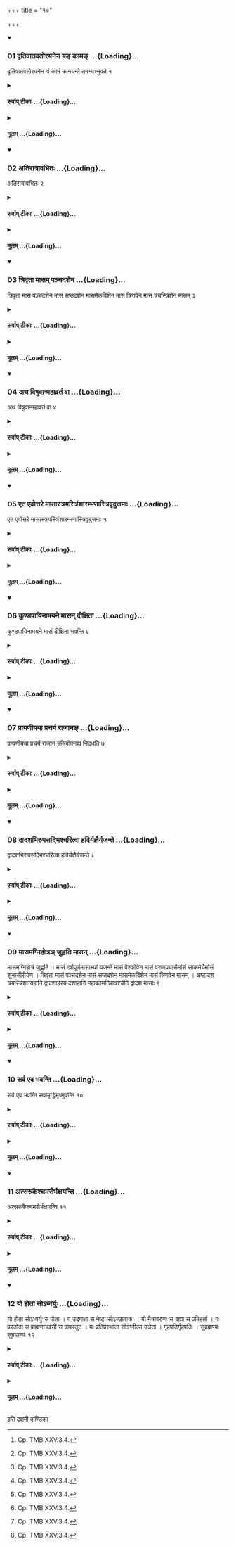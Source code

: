+++
title = "१०"

+++

<div class="js_include" includetitle="true" newlevelforh1="3" unfilled url="/vedAH_yajuH/taittirIyam/sUtram/ApastambaH/shrautam/vishvAsa-prastutiH/23/10/01_dRtivAtavatorayanena_ya~N_kAma~N.md">
<details open><summary><h3>01 दृतिवातवतोरयनेन यङ् कामङ् ...{Loading}...</h3></summary>

दृतिवातवतोरयनेन यं कामं कामयन्ते तमभ्यश्नुवते १
</details>
</div>
<div class="js_include collapsed" newlevelforh1="4" title="सर्वाष् टीकाः" unfilled url="/vedAH_yajuH/taittirIyam/sUtram/ApastambaH/shrautam/sarvASh_TIkAH/23/10/01_dRtivAtavatorayanena_ya~N_kAma~N.md">
<details><summary><h4>सर्वाष् टीकाः ...{Loading}...</h4></summary>
<details><summary>थिते</summary>

1. (The performers) obtain whatever thing they desire by means of (the performance of) the Dr̥ṭivātavator ayanam (sacrificial session).[^1]  

[^1]: Cp. TMB XXV.3.4. 
</details>
</details>
</div>
<div class="js_include collapsed" newlevelforh1="4" title="मूलम्" unfilled url="/vedAH_yajuH/taittirIyam/sUtram/ApastambaH/shrautam/mUlam/23/10/01_dRtivAtavatorayanena_ya~N_kAma~N.md">
<details><summary><h4>मूलम् ...{Loading}...</h4></summary>

दृतिवातवतोरयनेन यं कामं कामयन्ते तमभ्यश्नुवते १
</details>
</div>
<div class="js_include" includetitle="true" newlevelforh1="3" unfilled url="/vedAH_yajuH/taittirIyam/sUtram/ApastambaH/shrautam/vishvAsa-prastutiH/23/10/02_atirAtrAvabhitaH.md">
<details open><summary><h3>02 अतिरात्रावभितः ...{Loading}...</h3></summary>

अतिरात्रावभितः २
</details>
</div>
<div class="js_include collapsed" newlevelforh1="4" title="सर्वाष् टीकाः" unfilled url="/vedAH_yajuH/taittirIyam/sUtram/ApastambaH/shrautam/sarvASh_TIkAH/23/10/02_atirAtrAvabhitaH.md">
<details><summary><h4>सर्वाष् टीकाः ...{Loading}...</h4></summary>
<details><summary>थिते</summary>

3. They perform every day with nine-versed-stoma for a month; fifteen-versed-stoma for the next month, seventeen versed stoma for the next month, twenty-one-versed-stoma for the next month; twenty-seven-versed-stoma for the next month; thirty-three-versed-stoma for the next month. 
</details>
</details>
</div>
<div class="js_include collapsed" newlevelforh1="4" title="मूलम्" unfilled url="/vedAH_yajuH/taittirIyam/sUtram/ApastambaH/shrautam/mUlam/23/10/02_atirAtrAvabhitaH.md">
<details><summary><h4>मूलम् ...{Loading}...</h4></summary>

अतिरात्रावभितः २
</details>
</div>
<div class="js_include" includetitle="true" newlevelforh1="3" unfilled url="/vedAH_yajuH/taittirIyam/sUtram/ApastambaH/shrautam/vishvAsa-prastutiH/23/10/03_trivRtA_mAsam_panchadashena.md">
<details open><summary><h3>03 त्रिवृता मासम् पञ्चदशेन ...{Loading}...</h3></summary>

त्रिवृता मासं पञ्चदशेन मासं सप्तदशेन मासमेकविंशेन मासं त्रिणवेन मासं त्रयस्त्रिंशेन मासम् ३
</details>
</div>
<div class="js_include collapsed" newlevelforh1="4" title="सर्वाष् टीकाः" unfilled url="/vedAH_yajuH/taittirIyam/sUtram/ApastambaH/shrautam/sarvASh_TIkAH/23/10/03_trivRtA_mAsam_panchadashena.md">
<details><summary><h4>सर्वाष् टीकाः ...{Loading}...</h4></summary>
<details><summary>थिते</summary>

2. There are Atirātras on both the sides.[^1]  

[^1]: Cf. XXIII.1.3. 
</details>
</details>
</div>
<div class="js_include collapsed" newlevelforh1="4" title="मूलम्" unfilled url="/vedAH_yajuH/taittirIyam/sUtram/ApastambaH/shrautam/mUlam/23/10/03_trivRtA_mAsam_panchadashena.md">
<details><summary><h4>मूलम् ...{Loading}...</h4></summary>

त्रिवृता मासं पञ्चदशेन मासं सप्तदशेन मासमेकविंशेन मासं त्रिणवेन मासं त्रयस्त्रिंशेन मासम् ३
</details>
</div>
<div class="js_include" includetitle="true" newlevelforh1="3" unfilled url="/vedAH_yajuH/taittirIyam/sUtram/ApastambaH/shrautam/vishvAsa-prastutiH/23/10/04_atha_viShuvAnmahAvrataM_vA.md">
<details open><summary><h3>04 अथ विषुवान्महाव्रतं वा ...{Loading}...</h3></summary>

अथ विषुवान्महाव्रतं वा ४
</details>
</div>
<div class="js_include collapsed" newlevelforh1="4" title="सर्वाष् टीकाः" unfilled url="/vedAH_yajuH/taittirIyam/sUtram/ApastambaH/shrautam/sarvASh_TIkAH/23/10/04_atha_viShuvAnmahAvrataM_vA.md">
<details><summary><h4>सर्वाष् टीकाः ...{Loading}...</h4></summary>
<details><summary>थिते</summary>

4. Then the Viṣuvat or the Mahāvrata day (is to be performed). 
</details>
</details>
</div>
<div class="js_include collapsed" newlevelforh1="4" title="मूलम्" unfilled url="/vedAH_yajuH/taittirIyam/sUtram/ApastambaH/shrautam/mUlam/23/10/04_atha_viShuvAnmahAvrataM_vA.md">
<details><summary><h4>मूलम् ...{Loading}...</h4></summary>

अथ विषुवान्महाव्रतं वा ४
</details>
</div>
<div class="js_include" includetitle="true" newlevelforh1="3" unfilled url="/vedAH_yajuH/taittirIyam/sUtram/ApastambaH/shrautam/vishvAsa-prastutiH/23/10/05_eta_evottare_mAsAstrayastriMshArambhaNAstrivRduttamAH.md">
<details open><summary><h3>05 एत एवोत्तरे मासास्त्रयस्त्रिंशारम्भणास्त्रिवृदुत्तमाः ...{Loading}...</h3></summary>

एत एवोत्तरे मासास्त्रयस्त्रिंशारम्भणास्त्रिवृदुत्तमाः ५
</details>
</div>
<div class="js_include collapsed" newlevelforh1="4" title="सर्वाष् टीकाः" unfilled url="/vedAH_yajuH/taittirIyam/sUtram/ApastambaH/shrautam/sarvASh_TIkAH/23/10/05_eta_evottare_mAsAstrayastriMshArambhaNAstrivRduttamAH.md">
<details><summary><h4>सर्वाष् टीकाः ...{Loading}...</h4></summary>
<details><summary>थिते</summary>

5. The same months[^1] beginning with the (month on the days) in which thirty-three-versed-stoma (is used) and ending with (the month on the day in which) nine versed-stoma is used.[^1]  

[^1]: The order of the months mentioned in the Sūtra 3 above should be reversed. For all these deails, cp. TMB XXV.3.1ff.</details>
</details>
</div>
<div class="js_include collapsed" newlevelforh1="4" title="मूलम्" unfilled url="/vedAH_yajuH/taittirIyam/sUtram/ApastambaH/shrautam/mUlam/23/10/05_eta_evottare_mAsAstrayastriMshArambhaNAstrivRduttamAH.md">
<details><summary><h4>मूलम् ...{Loading}...</h4></summary>

एत एवोत्तरे मासास्त्रयस्त्रिंशारम्भणास्त्रिवृदुत्तमाः ५
</details>
</div>
<div class="js_include" includetitle="true" newlevelforh1="3" unfilled url="/vedAH_yajuH/taittirIyam/sUtram/ApastambaH/shrautam/vishvAsa-prastutiH/23/10/06_kuNDapAyinAmayane_mAsan_dIxitA.md">
<details open><summary><h3>06 कुण्डपायिनामयने मासन् दीक्षिता ...{Loading}...</h3></summary>

कुण्डपायिनामयने मासं दीक्षिता भवन्ति ६
</details>
</div>
<div class="js_include collapsed" newlevelforh1="4" title="सर्वाष् टीकाः" unfilled url="/vedAH_yajuH/taittirIyam/sUtram/ApastambaH/shrautam/sarvASh_TIkAH/23/10/06_kuNDapAyinAmayane_mAsan_dIxitA.md">
<details><summary><h4>सर्वाष् टीकाः ...{Loading}...</h4></summary>
<details><summary>थिते</summary>

6. In the (sacrificial session named) Kuṇḍāpāyinām Ayanam (the performers) remain consecrated for one month.  
</details>
</details>
</div>
<div class="js_include collapsed" newlevelforh1="4" title="मूलम्" unfilled url="/vedAH_yajuH/taittirIyam/sUtram/ApastambaH/shrautam/mUlam/23/10/06_kuNDapAyinAmayane_mAsan_dIxitA.md">
<details><summary><h4>मूलम् ...{Loading}...</h4></summary>

कुण्डपायिनामयने मासं दीक्षिता भवन्ति ६
</details>
</div>
<div class="js_include" includetitle="true" newlevelforh1="3" unfilled url="/vedAH_yajuH/taittirIyam/sUtram/ApastambaH/shrautam/vishvAsa-prastutiH/23/10/07_prAyaNIyayA_pracharya_rAjAna~N.md">
<details open><summary><h3>07 प्रायणीयया प्रचर्य राजानङ् ...{Loading}...</h3></summary>

प्रायणीयया प्रचर्य राजानं क्रीत्वोपनह्य निदधति ७
</details>
</div>
<div class="js_include collapsed" newlevelforh1="4" title="सर्वाष् टीकाः" unfilled url="/vedAH_yajuH/taittirIyam/sUtram/ApastambaH/shrautam/sarvASh_TIkAH/23/10/07_prAyaNIyayA_pracharya_rAjAna~N.md">
<details><summary><h4>सर्वाष् टीकाः ...{Loading}...</h4></summary>
<details><summary>थिते</summary>

7. Then having performed the Prāyaṇīyā-offering, having purchased the king Soma, having tied it, they keep (i.e. preserve) it.  
</details>
</details>
</div>
<div class="js_include collapsed" newlevelforh1="4" title="मूलम्" unfilled url="/vedAH_yajuH/taittirIyam/sUtram/ApastambaH/shrautam/mUlam/23/10/07_prAyaNIyayA_pracharya_rAjAna~N.md">
<details><summary><h4>मूलम् ...{Loading}...</h4></summary>

प्रायणीयया प्रचर्य राजानं क्रीत्वोपनह्य निदधति ७
</details>
</div>
<div class="js_include" includetitle="true" newlevelforh1="3" unfilled url="/vedAH_yajuH/taittirIyam/sUtram/ApastambaH/shrautam/vishvAsa-prastutiH/23/10/08_dvAdashabhirupasadbhishcharitvA_haviryajnairyajante.md">
<details open><summary><h3>08 द्वादशभिरुपसद्भिश्चरित्वा हविर्यज्ञैर्यजन्ते ...{Loading}...</h3></summary>

द्वादशभिरुपसद्भिश्चरित्वा हविर्यज्ञैर्यजन्ते ८
</details>
</div>
<div class="js_include collapsed" newlevelforh1="4" title="सर्वाष् टीकाः" unfilled url="/vedAH_yajuH/taittirIyam/sUtram/ApastambaH/shrautam/sarvASh_TIkAH/23/10/08_dvAdashabhirupasadbhishcharitvA_haviryajnairyajante.md">
<details><summary><h4>सर्वाष् टीकाः ...{Loading}...</h4></summary>
<details><summary>थिते</summary>

8. Having peformed twelve Upasad-days they perform the Haviryajñas in the following manner.  
</details>
</details>
</div>
<div class="js_include collapsed" newlevelforh1="4" title="मूलम्" unfilled url="/vedAH_yajuH/taittirIyam/sUtram/ApastambaH/shrautam/mUlam/23/10/08_dvAdashabhirupasadbhishcharitvA_haviryajnairyajante.md">
<details><summary><h4>मूलम् ...{Loading}...</h4></summary>

द्वादशभिरुपसद्भिश्चरित्वा हविर्यज्ञैर्यजन्ते ८
</details>
</div>
<div class="js_include" includetitle="true" newlevelforh1="3" unfilled url="/vedAH_yajuH/taittirIyam/sUtram/ApastambaH/shrautam/vishvAsa-prastutiH/23/10/09_mAsamagnihotra~n_juhvati_mAsan.md">
<details open><summary><h3>09 मासमग्निहोत्रञ् जुह्वति मासन् ...{Loading}...</h3></summary>

मासमग्निहोत्रं जुह्वति । मासं दर्शपूर्णमासाभ्यां यजन्ते मासं वैश्वदेवेन मासं वरुणप्रघासैर्मासं साकमेधैर्मासं शुनासीरीयेण । त्रिवृता मासं पञ्चदशेन मासं सप्तदशेन मासमेकविंशेन मासं त्रिणवेन मासम् । अष्टादश त्रयस्त्रिंशान्यहानि द्वादशाहस्य दशाहानि महाव्रतमतिरात्रश्चेति द्वादश मासाः ९
</details>
</div>
<div class="js_include collapsed" newlevelforh1="4" title="सर्वाष् टीकाः" unfilled url="/vedAH_yajuH/taittirIyam/sUtram/ApastambaH/shrautam/sarvASh_TIkAH/23/10/09_mAsamagnihotra~n_juhvati_mAsan.md">
<details><summary><h4>सर्वाष् टीकाः ...{Loading}...</h4></summary>
<details><summary>थिते</summary>

9. They perform Agnihotra for one month; New and Full moon sacrifices for one month, Vaiśvadeva for one month, Varuṇapraghāsas for one month; Śākamedhas of one month. Sunāsīrya for one month. (Then follows the Soma-sacrificial sesssion proper). They perform every day with nine-versed stoma for one month; then with fifteen-versed-stoma for one month; seventeen-versed-stoma for one month; twenty-one versed-stoma for one month; twenety-seven-versed-stoma for one month; in the twelfth month there should be eighteen days with thirty-three-versed-stoma; then days of the Dvādaśāha, Mahāvrata and Atirātra. In this way there should be the twelve months.[^1]  

[^1]: Cf. TMB XXV.4.1. 
</details>
</details>
</div>
<div class="js_include collapsed" newlevelforh1="4" title="मूलम्" unfilled url="/vedAH_yajuH/taittirIyam/sUtram/ApastambaH/shrautam/mUlam/23/10/09_mAsamagnihotra~n_juhvati_mAsan.md">
<details><summary><h4>मूलम् ...{Loading}...</h4></summary>

मासमग्निहोत्रं जुह्वति । मासं दर्शपूर्णमासाभ्यां यजन्ते मासं वैश्वदेवेन मासं वरुणप्रघासैर्मासं साकमेधैर्मासं शुनासीरीयेण । त्रिवृता मासं पञ्चदशेन मासं सप्तदशेन मासमेकविंशेन मासं त्रिणवेन मासम् । अष्टादश त्रयस्त्रिंशान्यहानि द्वादशाहस्य दशाहानि महाव्रतमतिरात्रश्चेति द्वादश मासाः ९
</details>
</div>
<div class="js_include" includetitle="true" newlevelforh1="3" unfilled url="/vedAH_yajuH/taittirIyam/sUtram/ApastambaH/shrautam/vishvAsa-prastutiH/23/10/10_sarva_eva_bhavanti.md">
<details open><summary><h3>10 सर्व एव भवन्ति ...{Loading}...</h3></summary>

सर्व एव भवन्ति सर्वामृद्धिमृध्नुवन्ति १०
</details>
</div>
<div class="js_include collapsed" newlevelforh1="4" title="सर्वाष् टीकाः" unfilled url="/vedAH_yajuH/taittirIyam/sUtram/ApastambaH/shrautam/sarvASh_TIkAH/23/10/10_sarva_eva_bhavanti.md">
<details><summary><h4>सर्वाष् टीकाः ...{Loading}...</h4></summary>
<details><summary>थिते</summary>

10. (The performers) become all; they prosper all (the prosperity).[^1]  

[^1]: Cf. TMB XXV.4.3. 
</details>
</details>
</div>
<div class="js_include collapsed" newlevelforh1="4" title="मूलम्" unfilled url="/vedAH_yajuH/taittirIyam/sUtram/ApastambaH/shrautam/mUlam/23/10/10_sarva_eva_bhavanti.md">
<details><summary><h4>मूलम् ...{Loading}...</h4></summary>

सर्व एव भवन्ति सर्वामृद्धिमृध्नुवन्ति १०
</details>
</div>
<div class="js_include" includetitle="true" newlevelforh1="3" unfilled url="/vedAH_yajuH/taittirIyam/sUtram/ApastambaH/shrautam/vishvAsa-prastutiH/23/10/11_atsarukaishchamasairbhaxayanti.md">
<details open><summary><h3>11 अत्सरुकैश्चमसैर्भक्षयन्ति ...{Loading}...</h3></summary>

अत्सरुकैश्चमसैर्भक्षयन्ति ११
</details>
</div>
<div class="js_include collapsed" newlevelforh1="4" title="सर्वाष् टीकाः" unfilled url="/vedAH_yajuH/taittirIyam/sUtram/ApastambaH/shrautam/sarvASh_TIkAH/23/10/11_atsarukaishchamasairbhaxayanti.md">
<details><summary><h4>सर्वाष् टीकाः ...{Loading}...</h4></summary>
<details><summary>थिते</summary>

11. The performers consume the Soma-juice with Camasa pots without a handle.[^1]  

[^1]: Cf. TMB XXV.4.4. 
</details>
</details>
</div>
<div class="js_include collapsed" newlevelforh1="4" title="मूलम्" unfilled url="/vedAH_yajuH/taittirIyam/sUtram/ApastambaH/shrautam/mUlam/23/10/11_atsarukaishchamasairbhaxayanti.md">
<details><summary><h4>मूलम् ...{Loading}...</h4></summary>

अत्सरुकैश्चमसैर्भक्षयन्ति ११
</details>
</div>
<div class="js_include" includetitle="true" newlevelforh1="3" unfilled url="/vedAH_yajuH/taittirIyam/sUtram/ApastambaH/shrautam/vishvAsa-prastutiH/23/10/12_yo_hotA_so-dhvaryuH.md">
<details open><summary><h3>12 यो होता सोऽध्वर्युः ...{Loading}...</h3></summary>

यो होता सोऽध्वर्युः स पोता । य उद्गाता स नेष्टा सोऽच्छावाकः । यो मैत्रावरुणः स ब्रह्मा स प्रतिहर्ता । यः प्रस्तोता स ब्राह्मणाच्छंसी स ग्रावस्तुत । यः प्रतिप्रस्थाता सोऽग्नीत्स उन्नेता । गृहपतिर्गृहपतिः । सुब्रह्मण्यः सुब्रह्मण्यः १२
</details>
</div>
<div class="js_include collapsed" newlevelforh1="4" title="सर्वाष् टीकाः" unfilled url="/vedAH_yajuH/taittirIyam/sUtram/ApastambaH/shrautam/sarvASh_TIkAH/23/10/12_yo_hotA_so-dhvaryuH.md">
<details><summary><h4>सर्वाष् टीकाः ...{Loading}...</h4></summary>
<details><summary>थिते</summary>

12. In this sacrificial-session the Hotr̥ is also the Adhvaryu; he is (also) the Potr̥. The Udgātr̥ is (also) the Neṣṭr̥, he is (also) the Acchāvāka. The Maitrāvaruṇa is (also) the Brahman, he is (also) the Pratihartr̥. The Prostotr̥ is (also) the Brāhmaṇā chaṁsin, he is (also) the Grāvastut. The Pratiprasthātr̥ is (also) the Agnīdh, he is (also) the Unnetr̥. The Subrahmaṇya is the same as Subrahmaṇya.[^1]   

[^1]: Cf. TMB XXV.4.5. Thus except Subrahmaṇya each one of the other priests have to carry out the duties of three priests. Thus each one of these must be expert in three Vedas.  
</details>
</details>
</div>
<div class="js_include collapsed" newlevelforh1="4" title="मूलम्" unfilled url="/vedAH_yajuH/taittirIyam/sUtram/ApastambaH/shrautam/mUlam/23/10/12_yo_hotA_so-dhvaryuH.md">
<details><summary><h4>मूलम् ...{Loading}...</h4></summary>

यो होता सोऽध्वर्युः स पोता । य उद्गाता स नेष्टा सोऽच्छावाकः । यो मैत्रावरुणः स ब्रह्मा स प्रतिहर्ता । यः प्रस्तोता स ब्राह्मणाच्छंसी स ग्रावस्तुत । यः प्रतिप्रस्थाता सोऽग्नीत्स उन्नेता । गृहपतिर्गृहपतिः । सुब्रह्मण्यः सुब्रह्मण्यः १२
</details>
</div>

  
इति दशमी कण्डिका 
